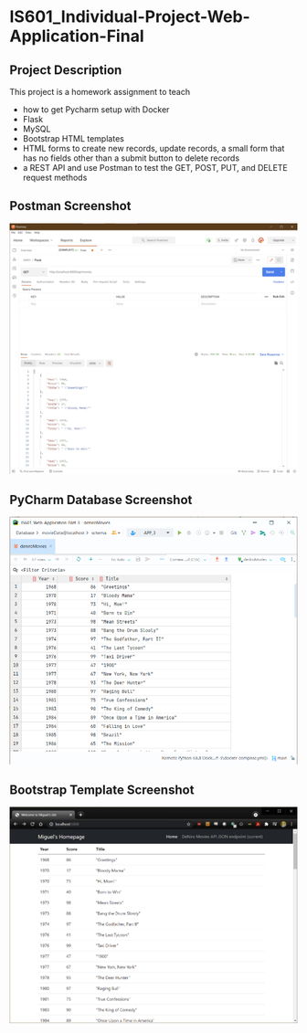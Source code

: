 # IS601_Individual-Project-Web-Application-Final

## Project Description
This project is a homework assignment to teach
 - how to get Pycharm setup with Docker
 - Flask
 - MySQL
 - Bootstrap HTML templates
 - HTML forms to create new records, update records, a small form that has no fields other than a submit button to delete records
 - a REST API and use Postman to test the GET, POST, PUT, and DELETE request methods

## Postman Screenshot
![postman_request_output](screenshots/postman.png)

## PyCharm Database Screenshot
![pycharm_database_output](screenshots/pycharmdatabase.png)

## Bootstrap Template Screenshot
![bootstrap_template](screenshots/bootstraptemplate.png)